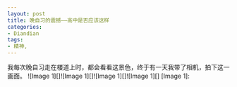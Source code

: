 ```yaml
---
layout: post
title: 晚自习的震撼——高中是否应该这样
categories:
- Diandian
tags:
- 精神, 
---
```

我每次晚自习走在楼道上时，都会看看这景色，终于有一天我带了相机，拍下这一画面。 !\[Image 1\]\[\]!\[Image 1\]\[\]!\[Image 1\]\[\]!\[Image 1\]\[\] \[Image 1\]: